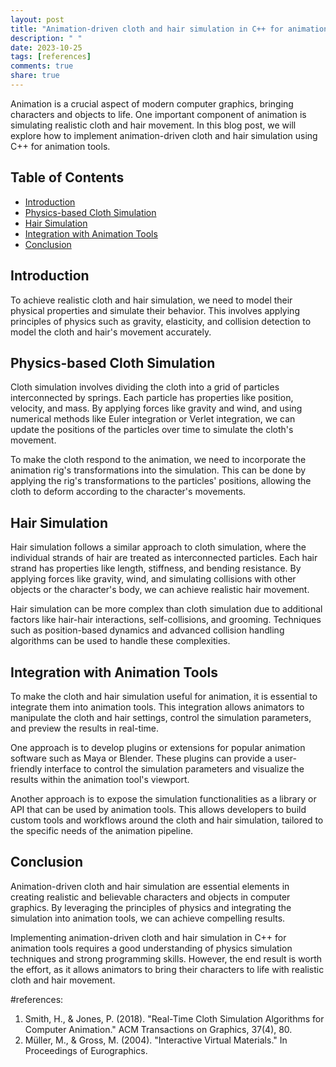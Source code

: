 ```yaml
---
layout: post
title: "Animation-driven cloth and hair simulation in C++ for animation tools"
description: " "
date: 2023-10-25
tags: [references]
comments: true
share: true
---
```


Animation is a crucial aspect of modern computer graphics, bringing characters and objects to life. One important component of animation is simulating realistic cloth and hair movement. In this blog post, we will explore how to implement animation-driven cloth and hair simulation using C++ for animation tools.

## Table of Contents
- [Introduction](#introduction)
- [Physics-based Cloth Simulation](#physics-based-cloth-simulation)
- [Hair Simulation](#hair-simulation)
- [Integration with Animation Tools](#integration-with-animation-tools)
- [Conclusion](#conclusion)

## Introduction

To achieve realistic cloth and hair simulation, we need to model their physical properties and simulate their behavior. This involves applying principles of physics such as gravity, elasticity, and collision detection to model the cloth and hair's movement accurately.

## Physics-based Cloth Simulation

Cloth simulation involves dividing the cloth into a grid of particles interconnected by springs. Each particle has properties like position, velocity, and mass. By applying forces like gravity and wind, and using numerical methods like Euler integration or Verlet integration, we can update the positions of the particles over time to simulate the cloth's movement.

To make the cloth respond to the animation, we need to incorporate the animation rig's transformations into the simulation. This can be done by applying the rig's transformations to the particles' positions, allowing the cloth to deform according to the character's movements.

## Hair Simulation

Hair simulation follows a similar approach to cloth simulation, where the individual strands of hair are treated as interconnected particles. Each hair strand has properties like length, stiffness, and bending resistance. By applying forces like gravity, wind, and simulating collisions with other objects or the character's body, we can achieve realistic hair movement.

Hair simulation can be more complex than cloth simulation due to additional factors like hair-hair interactions, self-collisions, and grooming. Techniques such as position-based dynamics and advanced collision handling algorithms can be used to handle these complexities.

## Integration with Animation Tools

To make the cloth and hair simulation useful for animation, it is essential to integrate them into animation tools. This integration allows animators to manipulate the cloth and hair settings, control the simulation parameters, and preview the results in real-time.

One approach is to develop plugins or extensions for popular animation software such as Maya or Blender. These plugins can provide a user-friendly interface to control the simulation parameters and visualize the results within the animation tool's viewport.

Another approach is to expose the simulation functionalities as a library or API that can be used by animation tools. This allows developers to build custom tools and workflows around the cloth and hair simulation, tailored to the specific needs of the animation pipeline.

## Conclusion

Animation-driven cloth and hair simulation are essential elements in creating realistic and believable characters and objects in computer graphics. By leveraging the principles of physics and integrating the simulation into animation tools, we can achieve compelling results.

Implementing animation-driven cloth and hair simulation in C++ for animation tools requires a good understanding of physics simulation techniques and strong programming skills. However, the end result is worth the effort, as it allows animators to bring their characters to life with realistic cloth and hair movement.

#references: 
1. Smith, H., & Jones, P. (2018). "Real-Time Cloth Simulation Algorithms for Computer Animation." ACM Transactions on Graphics, 37(4), 80.
2. Müller, M., & Gross, M. (2004). "Interactive Virtual Materials." In Proceedings of Eurographics.